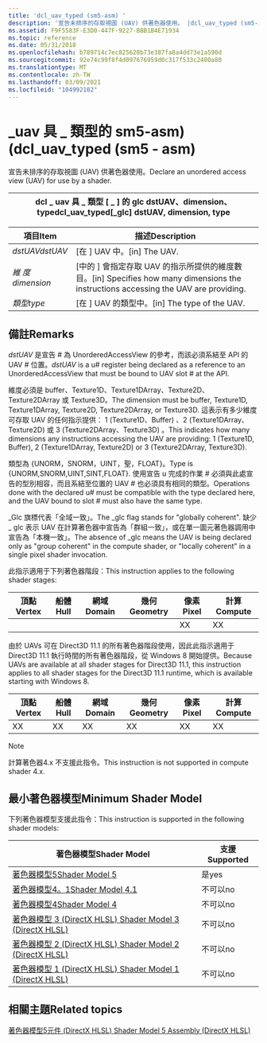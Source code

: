 ```yaml
---
title: 'dcl_uav_typed (sm5-asm) '
description: '宣告未排序的存取視圖 (UAV) 供著色器使用。 |dcl_uav_typed (sm5-asm) '
ms.assetid: F9F5583F-E3D0-447F-9227-BBB1B4E71934
ms.topic: reference
ms.date: 05/31/2018
ms.openlocfilehash: b789714c7ec825620b73e387fa8a4dd73e1a590d
ms.sourcegitcommit: 92e74c99f8f4d097676959d0c317f533c2400a80
ms.translationtype: MT
ms.contentlocale: zh-TW
ms.lasthandoff: 03/09/2021
ms.locfileid: "104992102"
---
```

# <a name="dcl_uav_typed-sm5---asm"></a><span data-ttu-id="849c5-104">\_uav 具 \_ 類型的 sm5-asm)  (</span><span class="sxs-lookup"><span data-stu-id="849c5-104">dcl\_uav\_typed (sm5 - asm)</span></span>

<span data-ttu-id="849c5-105">宣告未排序的存取視圖 (UAV) 供著色器使用。</span><span class="sxs-lookup"><span data-stu-id="849c5-105">Declare an unordered access view (UAV) for use by a shader.</span></span>



| <span data-ttu-id="849c5-106">dcl \_ uav 具 \_ 類型 \[ \_ \] 的 glc dstUAV、dimension、type</span><span class="sxs-lookup"><span data-stu-id="849c5-106">dcl\_uav\_typed\[\_glc\] dstUAV, dimension, type</span></span> |
|--------------------------------------------------|



 



| <span data-ttu-id="849c5-107">項目</span><span class="sxs-lookup"><span data-stu-id="849c5-107">Item</span></span>                                                                                           | <span data-ttu-id="849c5-108">描述</span><span class="sxs-lookup"><span data-stu-id="849c5-108">Description</span></span>                                                                                       |
|------------------------------------------------------------------------------------------------|---------------------------------------------------------------------------------------------------|
| <span data-ttu-id="849c5-109"><span id="dstUAV"></span><span id="dstuav"></span><span id="DSTUAV"></span>*dstUAV*</span><span class="sxs-lookup"><span data-stu-id="849c5-109"><span id="dstUAV"></span><span id="dstuav"></span><span id="DSTUAV"></span>*dstUAV*</span></span><br/> | <span data-ttu-id="849c5-110">\[在 \] UAV 中。</span><span class="sxs-lookup"><span data-stu-id="849c5-110">\[in\] The UAV.</span></span><br/>                                                                        |
| <span data-ttu-id="849c5-111"><span id="dimension"></span><span id="DIMENSION"></span>*維 度*</span><span class="sxs-lookup"><span data-stu-id="849c5-111"><span id="dimension"></span><span id="DIMENSION"></span>*dimension*</span></span><br/>                 | <span data-ttu-id="849c5-112">\[中的 \] 會指定存取 UAV 的指示所提供的維度數目。</span><span class="sxs-lookup"><span data-stu-id="849c5-112">\[in\] Specifies how many dimensions the instructions accessing the UAV are providing.</span></span><br/> |
| <span data-ttu-id="849c5-113"><span id="type"></span><span id="TYPE"></span>*類型*</span><span class="sxs-lookup"><span data-stu-id="849c5-113"><span id="type"></span><span id="TYPE"></span>*type*</span></span><br/>                                | <span data-ttu-id="849c5-114">\[在 \] UAV 的類型中。</span><span class="sxs-lookup"><span data-stu-id="849c5-114">\[in\] The type of the UAV.</span></span><br/>                                                            |



 

## <a name="remarks"></a><span data-ttu-id="849c5-115">備註</span><span class="sxs-lookup"><span data-stu-id="849c5-115">Remarks</span></span>

<span data-ttu-id="849c5-116">*dstUAV* 是宣告 \# 為 UnorderedAccessView 的參考，而該必須系結至 API 的 UAV \# 位置。</span><span class="sxs-lookup"><span data-stu-id="849c5-116">*dstUAV* is a u\# register being declared as a reference to an UnorderedAccessView that must be bound to UAV slot \# at the API.</span></span>

<span data-ttu-id="849c5-117">維度必須是 buffer、Texture1D、Texture1DArray、Texture2D、Texture2DArray 或 Texture3D。</span><span class="sxs-lookup"><span data-stu-id="849c5-117">The dimension must be buffer, Texture1D, Texture1DArray, Texture2D, Texture2DArray, or Texture3D.</span></span> <span data-ttu-id="849c5-118">這表示有多少維度可存取 UAV 的任何指示提供： 1 (Texture1D、Buffer) 、2 (Texture1DArray、Texture2D) 或 3 (Texture2DArray、Texture3D) 。</span><span class="sxs-lookup"><span data-stu-id="849c5-118">This indicates how many dimensions any instructions accessing the UAV are providing: 1 (Texture1D, Buffer), 2 (Texture1DArray, Texture2D) or 3 (Texture2DArray, Texture3D).</span></span>

<span data-ttu-id="849c5-119">類型為 {UNORM，SNORM，UINT，聖，FLOAT}。</span><span class="sxs-lookup"><span data-stu-id="849c5-119">Type is {UNORM,SNORM,UINT,SINT,FLOAT}.</span></span> <span data-ttu-id="849c5-120">使用宣告 u 完成的作業 \# 必須與此處宣告的型別相容，而且系結至位置的 UAV \# 也必須具有相同的類型。</span><span class="sxs-lookup"><span data-stu-id="849c5-120">Operations done with the declared u\# must be compatible with the type declared here, and the UAV bound to slot \# must also have the same type.</span></span>

<span data-ttu-id="849c5-121">\_Glc 旗標代表「全域一致」。</span><span class="sxs-lookup"><span data-stu-id="849c5-121">The \_glc flag stands for "globally coherent".</span></span> <span data-ttu-id="849c5-122">缺少 \_ glc 表示 UAV 在計算著色器中宣告為「群組一致」，或在單一圖元著色器調用中宣告為「本機一致」。</span><span class="sxs-lookup"><span data-stu-id="849c5-122">The absence of \_glc means the UAV is being declared only as "group coherent" in the compute shader, or "locally coherent" in a single pixel shader invocation.</span></span>

<span data-ttu-id="849c5-123">此指示適用于下列著色器階段：</span><span class="sxs-lookup"><span data-stu-id="849c5-123">This instruction applies to the following shader stages:</span></span>



| <span data-ttu-id="849c5-124">頂點</span><span class="sxs-lookup"><span data-stu-id="849c5-124">Vertex</span></span> | <span data-ttu-id="849c5-125">船體</span><span class="sxs-lookup"><span data-stu-id="849c5-125">Hull</span></span> | <span data-ttu-id="849c5-126">網域</span><span class="sxs-lookup"><span data-stu-id="849c5-126">Domain</span></span> | <span data-ttu-id="849c5-127">幾何</span><span class="sxs-lookup"><span data-stu-id="849c5-127">Geometry</span></span> | <span data-ttu-id="849c5-128">像素</span><span class="sxs-lookup"><span data-stu-id="849c5-128">Pixel</span></span> | <span data-ttu-id="849c5-129">計算</span><span class="sxs-lookup"><span data-stu-id="849c5-129">Compute</span></span> |
|--------|------|--------|----------|-------|---------|
|        |      |        |          | <span data-ttu-id="849c5-130">X</span><span class="sxs-lookup"><span data-stu-id="849c5-130">X</span></span>     | <span data-ttu-id="849c5-131">X</span><span class="sxs-lookup"><span data-stu-id="849c5-131">X</span></span>       |



 

<span data-ttu-id="849c5-132">由於 UAVs 可在 Direct3D 11.1 的所有著色器階段使用，因此此指示適用于 Direct3D 11.1 執行時間的所有著色器階段，從 Windows 8 開始提供。</span><span class="sxs-lookup"><span data-stu-id="849c5-132">Because UAVs are available at all shader stages for Direct3D 11.1, this instruction applies to all shader stages for the Direct3D 11.1 runtime, which is available starting with Windows 8.</span></span>



| <span data-ttu-id="849c5-133">頂點</span><span class="sxs-lookup"><span data-stu-id="849c5-133">Vertex</span></span> | <span data-ttu-id="849c5-134">船體</span><span class="sxs-lookup"><span data-stu-id="849c5-134">Hull</span></span> | <span data-ttu-id="849c5-135">網域</span><span class="sxs-lookup"><span data-stu-id="849c5-135">Domain</span></span> | <span data-ttu-id="849c5-136">幾何</span><span class="sxs-lookup"><span data-stu-id="849c5-136">Geometry</span></span> | <span data-ttu-id="849c5-137">像素</span><span class="sxs-lookup"><span data-stu-id="849c5-137">Pixel</span></span> | <span data-ttu-id="849c5-138">計算</span><span class="sxs-lookup"><span data-stu-id="849c5-138">Compute</span></span> |
|--------|------|--------|----------|-------|---------|
| <span data-ttu-id="849c5-139">X</span><span class="sxs-lookup"><span data-stu-id="849c5-139">X</span></span>      | <span data-ttu-id="849c5-140">X</span><span class="sxs-lookup"><span data-stu-id="849c5-140">X</span></span>    | <span data-ttu-id="849c5-141">X</span><span class="sxs-lookup"><span data-stu-id="849c5-141">X</span></span>      | <span data-ttu-id="849c5-142">X</span><span class="sxs-lookup"><span data-stu-id="849c5-142">X</span></span>        | <span data-ttu-id="849c5-143">X</span><span class="sxs-lookup"><span data-stu-id="849c5-143">X</span></span>     | <span data-ttu-id="849c5-144">X</span><span class="sxs-lookup"><span data-stu-id="849c5-144">X</span></span>       |



 

> [!Note]  
> <span data-ttu-id="849c5-145">計算著色器4.x 不支援此指令。</span><span class="sxs-lookup"><span data-stu-id="849c5-145">This instruction is not supported in compute shader 4.x.</span></span>

 

## <a name="minimum-shader-model"></a><span data-ttu-id="849c5-146">最小著色器模型</span><span class="sxs-lookup"><span data-stu-id="849c5-146">Minimum Shader Model</span></span>

<span data-ttu-id="849c5-147">下列著色器模型支援此指令：</span><span class="sxs-lookup"><span data-stu-id="849c5-147">This instruction is supported in the following shader models:</span></span>



| <span data-ttu-id="849c5-148">著色器模型</span><span class="sxs-lookup"><span data-stu-id="849c5-148">Shader Model</span></span>                                              | <span data-ttu-id="849c5-149">支援</span><span class="sxs-lookup"><span data-stu-id="849c5-149">Supported</span></span> |
|-----------------------------------------------------------|-----------|
| [<span data-ttu-id="849c5-150">著色器模型5</span><span class="sxs-lookup"><span data-stu-id="849c5-150">Shader Model 5</span></span>](d3d11-graphics-reference-sm5.md)        | <span data-ttu-id="849c5-151">是</span><span class="sxs-lookup"><span data-stu-id="849c5-151">yes</span></span>       |
| [<span data-ttu-id="849c5-152">著色器模型4。1</span><span class="sxs-lookup"><span data-stu-id="849c5-152">Shader Model 4.1</span></span>](dx-graphics-hlsl-sm4.md)              | <span data-ttu-id="849c5-153">不可以</span><span class="sxs-lookup"><span data-stu-id="849c5-153">no</span></span>        |
| [<span data-ttu-id="849c5-154">著色器模型4</span><span class="sxs-lookup"><span data-stu-id="849c5-154">Shader Model 4</span></span>](dx-graphics-hlsl-sm4.md)                | <span data-ttu-id="849c5-155">不可以</span><span class="sxs-lookup"><span data-stu-id="849c5-155">no</span></span>        |
| [<span data-ttu-id="849c5-156">著色器模型 3 (DirectX HLSL) </span><span class="sxs-lookup"><span data-stu-id="849c5-156">Shader Model 3 (DirectX HLSL)</span></span>](dx-graphics-hlsl-sm3.md) | <span data-ttu-id="849c5-157">不可以</span><span class="sxs-lookup"><span data-stu-id="849c5-157">no</span></span>        |
| [<span data-ttu-id="849c5-158">著色器模型 2 (DirectX HLSL) </span><span class="sxs-lookup"><span data-stu-id="849c5-158">Shader Model 2 (DirectX HLSL)</span></span>](dx-graphics-hlsl-sm2.md) | <span data-ttu-id="849c5-159">不可以</span><span class="sxs-lookup"><span data-stu-id="849c5-159">no</span></span>        |
| [<span data-ttu-id="849c5-160">著色器模型 1 (DirectX HLSL) </span><span class="sxs-lookup"><span data-stu-id="849c5-160">Shader Model 1 (DirectX HLSL)</span></span>](dx-graphics-hlsl-sm1.md) | <span data-ttu-id="849c5-161">不可以</span><span class="sxs-lookup"><span data-stu-id="849c5-161">no</span></span>        |



 

## <a name="related-topics"></a><span data-ttu-id="849c5-162">相關主題</span><span class="sxs-lookup"><span data-stu-id="849c5-162">Related topics</span></span>

<dl> <dt>

[<span data-ttu-id="849c5-163">著色器模型5元件 (DirectX HLSL) </span><span class="sxs-lookup"><span data-stu-id="849c5-163">Shader Model 5 Assembly (DirectX HLSL)</span></span>](shader-model-5-assembly--directx-hlsl-.md)
</dt> </dl>

 

 





